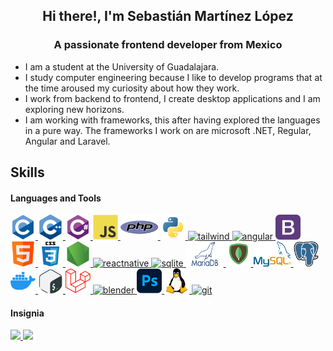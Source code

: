<h2 align="center">Hi there!, I'm Sebastián Martínez López</h2>
<h3 align="center">A passionate frontend developer from Mexico</h3>

<ul>
 <li>I am a student at the University of Guadalajara.</li>
 <li>I study computer engineering because I like to develop programs that at the time aroused my curiosity about how they work.</li>
 <li>I work from backend to frontend, I create desktop applications and I am exploring new horizons.</li>
 <li>I am working with frameworks, this after having explored the languages ​​in a pure way. The frameworks I work on are microsoft .NET, Regular, Angular and Laravel.</li>
</ul>
<h2>Skills</h2>
<h4 align="left">Languages and Tools</h4>
<p align="left">
 <a href="https://www.cprogramming.com/" target="_blank" rel="noreferrer">
  <img src="https://raw.githubusercontent.com/devicons/devicon/master/icons/c/c-original.svg" alt="c" width="40" height="40"/>
 </a>
 <a href="https://www.w3schools.com/cpp/" target="_blank" rel="noreferrer">
  <img src="https://raw.githubusercontent.com/devicons/devicon/master/icons/cplusplus/cplusplus-original.svg" alt="cplusplus" width="40" height="40"/>
 </a>
 <a href="https://www.w3schools.com/cs/" target="_blank" rel="noreferrer">
  <img src="https://raw.githubusercontent.com/devicons/devicon/master/icons/csharp/csharp-original.svg" alt="csharp" width="40" height="40"/>
 </a>
 <a href="https://developer.mozilla.org/en-US/docs/Web/JavaScript" target="_blank" rel="noreferrer">
  <img src="https://raw.githubusercontent.com/devicons/devicon/master/icons/javascript/javascript-original.svg" alt="javascript" width="40" height="40"/>  </a>
 <a href="https://www.php.net" target="_blank" rel="noreferrer">
  <img src="https://raw.githubusercontent.com/devicons/devicon/master/icons/php/php-original.svg" alt="php" width="60" height="40"/>
 </a>
 <a href="https://www.python.org" target="_blank" rel="noreferrer">
  <img src="https://raw.githubusercontent.com/devicons/devicon/master/icons/python/python-original.svg" alt="python" width="40" height="40"/>
 </a>
 <a href="https://tailwindcss.com/" target="_blank" rel="noreferrer">
  <img src="https://www.vectorlogo.zone/logos/tailwindcss/tailwindcss-icon.svg" alt="tailwind" width="40" height="40"/>
 </a>
 <a href="https://angular.io" target="_blank" rel="noreferrer">
  <img src="https://angular.io/assets/images/logos/angular/angular.svg" alt="angular" width="40" height="40"/>
 </a>
  <a href="https://getbootstrap.com" target="_blank" rel="noreferrer">
  <img src="https://github.com/Ultron021122/Ultron021122/blob/main/img/bootstrap.png" alt="bootstrap" width="40" height="40"/> 
 </a>
 <a href="https://www.w3.org/html/" target="_blank" rel="noreferrer">
  <img src="https://github.com/Ultron021122/Ultron021122/blob/main/img/html.png" alt="html5" width="40" height="40"/>
 </a>
 <a href="https://www.w3schools.com/css/" target="_blank" rel="noreferrer">
  <img src="https://raw.githubusercontent.com/devicons/devicon/master/icons/css3/css3-original-wordmark.svg" alt="css3" width="40" height="40"/>
 </a>
 <a href="https://nodejs.org" target="_blank" rel="noreferrer">
  <img src="https://github.com/Ultron021122/Ultron021122/blob/main/img/nodo-js.png" alt="nodejs" width="40" height="40"/>
 </a>
 <a href="https://reactnative.dev/" target="_blank" rel="noreferrer">
  <img src="https://reactnative.dev/img/header_logo.svg" alt="reactnative" width="40" height="40"/>
 </a>
 <a href="https://www.sqlite.org/" target="_blank" rel="noreferrer">
  <img src="https://www.vectorlogo.zone/logos/sqlite/sqlite-icon.svg" alt="sqlite" width="40" height="40"/>
 </a>
 <a href="https://mariadb.org/" target="_blank" rel="noreferrer">
  <img src="https://github.com/Ultron021122/Ultron021122/blob/main/img/maria-db.png" alt="mariadb" width="60" height="40"/>
 </a>
 <a href="https://www.mongodb.com/" target="_blank" rel="noreferrer">
  <img src="https://github.com/Ultron021122/Ultron021122/blob/main/img/icons8-mongodb-144.png" alt="mongodb" width="40" height="40"/> 
 </a>
 <a href="https://www.mysql.com/" target="_blank" rel="noreferrer">
  <img src="https://github.com/Ultron021122/Ultron021122/blob/main/img/mysql.png" alt="mysql" width="60" height="40"/>
 </a>
 <a href="https://www.postgresql.org" target="_blank" rel="noreferrer">
  <img src="https://github.com/Ultron021122/Ultron021122/blob/main/img/postgre.png" alt="postgresql" width="40" height="40"/>
 </a>
 <a href="https://www.docker.com/" target="_blank" rel="noreferrer">
  <img src="https://github.com/Ultron021122/Ultron021122/blob/main/img/docker.png" alt="docker" width="40" height="40"/>
 </a>
 <a href="https://www.gnu.org/software/bash/" target="_blank" rel="noreferrer">
  <img src="https://github.com/Ultron021122/Ultron021122/blob/main/img/gnu-bash.png" alt="bash" width="40" height="40"/>
 </a>
 <a href="https://laravel.com/" target="_blank" rel="noreferrer">
  <img src="https://github.com/Ultron021122/Ultron021122/blob/main/img/laravel.png" alt="laravel" width="40" height="40"/>
 </a>
 <a href="https://www.blender.org/" target="_blank" rel="noreferrer">
  <img src="https://github.com/Ultron021122/Ultron021122/blob/main/img/blender.ico" alt="blender" width="40" height="40"/>
 </a>
 <a href="https://www.photoshop.com/en" target="_blank" rel="noreferrer">
  <img src="https://github.com/Ultron021122/Ultron021122/blob/main/img/photoshop.png" alt="photoshop" width="40" height="40"/>
 </a>
 <a href="https://www.linux.org/" target="_blank" rel="noreferrer">
  <img src="https://github.com/Ultron021122/Ultron021122/blob/main/img/linux.png" alt="linux" width="40" height="40"/>
 </a>
 <a href="https://git-scm.com/" target="_blank" rel="noreferrer">
  <img src="https://www.vectorlogo.zone/logos/git-scm/git-scm-icon.svg" alt="git" width="40" height="40"/>
 </a>
<h4>Insignia</h4>
 <a href="https://github.com/anuraghazra/github-readme-stats">
  <img src="https://github-readme-stats.vercel.app/api/top-langs/?username=Ultron021122&langs_count=5&theme=tokyonight">
 </a>
  <a href="#">
  <img src="https://github-readme-stats.vercel.app/api?username=Ultron021122&show_icons=true&theme=tokyonight">
 </a>
